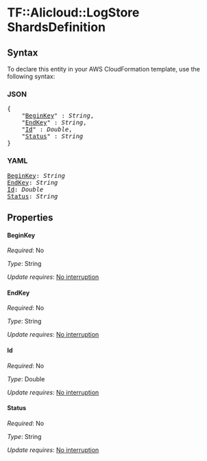 # TF::Alicloud::LogStore ShardsDefinition

## Syntax

To declare this entity in your AWS CloudFormation template, use the following syntax:

### JSON

<pre>
{
    "<a href="#beginkey" title="BeginKey">BeginKey</a>" : <i>String</i>,
    "<a href="#endkey" title="EndKey">EndKey</a>" : <i>String</i>,
    "<a href="#id" title="Id">Id</a>" : <i>Double</i>,
    "<a href="#status" title="Status">Status</a>" : <i>String</i>
}
</pre>

### YAML

<pre>
<a href="#beginkey" title="BeginKey">BeginKey</a>: <i>String</i>
<a href="#endkey" title="EndKey">EndKey</a>: <i>String</i>
<a href="#id" title="Id">Id</a>: <i>Double</i>
<a href="#status" title="Status">Status</a>: <i>String</i>
</pre>

## Properties

#### BeginKey

_Required_: No

_Type_: String

_Update requires_: [No interruption](https://docs.aws.amazon.com/AWSCloudFormation/latest/UserGuide/using-cfn-updating-stacks-update-behaviors.html#update-no-interrupt)

#### EndKey

_Required_: No

_Type_: String

_Update requires_: [No interruption](https://docs.aws.amazon.com/AWSCloudFormation/latest/UserGuide/using-cfn-updating-stacks-update-behaviors.html#update-no-interrupt)

#### Id

_Required_: No

_Type_: Double

_Update requires_: [No interruption](https://docs.aws.amazon.com/AWSCloudFormation/latest/UserGuide/using-cfn-updating-stacks-update-behaviors.html#update-no-interrupt)

#### Status

_Required_: No

_Type_: String

_Update requires_: [No interruption](https://docs.aws.amazon.com/AWSCloudFormation/latest/UserGuide/using-cfn-updating-stacks-update-behaviors.html#update-no-interrupt)


